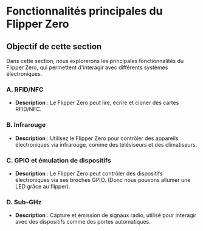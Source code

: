 # Fonctionnalités principales du Flipper Zero

## Objectif de cette section
Dans cette section, nous explorerons les principales fonctionnalités du Flipper Zero, qui permettent d'interagir avec différents systèmes électroniques.

### A. RFID/NFC
- **Description** : Le Flipper Zero peut lire, écrire et cloner des cartes RFID/NFC.

### B. Infrarouge
- **Description** : Utilisez le Flipper Zero pour contrôler des appareils électroniques via infrarouge, comme des téléviseurs et des climatiseurs.

### C. GPIO et émulation de dispositifs
- **Description** : Le Flipper Zero peut contrôler des dispositifs électroniques via ses broches GPIO. (Donc nous pouvons allumer une LED grâce au flipper).

### D. Sub-GHz
- **Description** : Capture et émission de signaux radio, utilisé pour interagir avec des dispositifs comme des portes automatiques.
